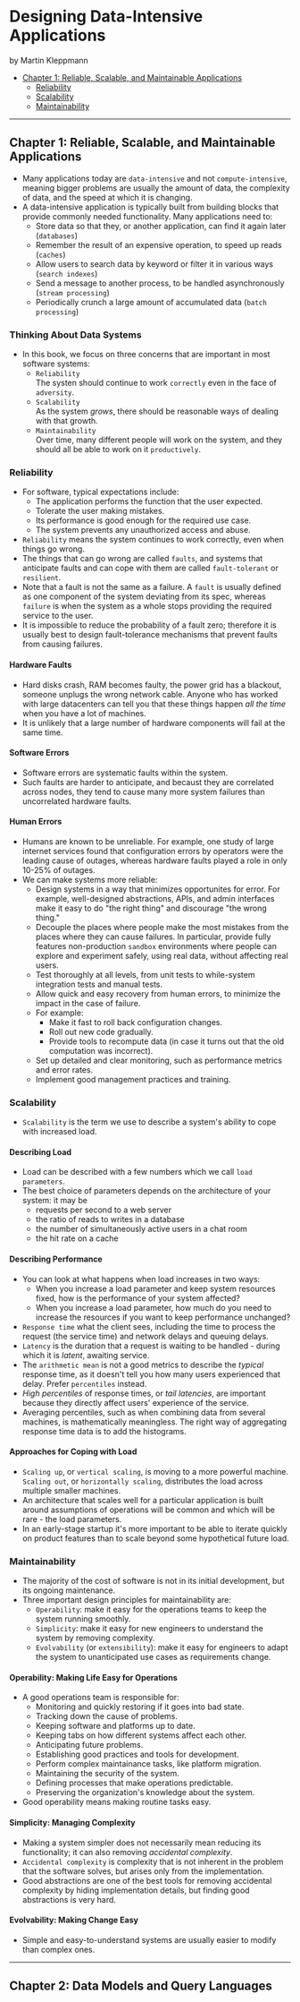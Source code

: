 # Designing Data-Intensive Applications
by Martin Kleppmann

- [Chapter 1: Reliable, Scalable, and Maintainable Applications](#chapter-1-reliable-scalable-and-maintainable-applications)
  - [Reliability](#reliability)
  - [Scalability](#scalability)
  - [Maintainability](#maintainability)

---

## Chapter 1: Reliable, Scalable, and Maintainable Applications
* Many applications today are `data-intensive` and not `compute-intensive`, meaning bigger problems are usually the amount of data, the complexity of data, and the speed at which it is changing.
* A data-intensive application is typically built from building blocks that provide commonly needed functionality. Many applications need to:
  * Store data so that they, or another application, can find it again later (`databases`)
  * Remember the result of an expensive operation, to speed up reads (`caches`)
  * Allow users to search data by keyword or filter it in various ways (`search indexes`)
  * Send a message to another process, to be handled asynchronously (`stream processing`)
  * Periodically crunch a large amount of accumulated data (`batch processing`)

### Thinking About Data Systems
* In this book, we focus on three concerns that are important in most software systems:
  * `Reliability` \
    The systen should continue to work `correctly` even in the face of `adversity`.
  * `Scalability` \
    As the system *grows*, there should be reasonable ways of dealing with that growth.
  * `Maintainability` \
    Over time, many different people will work on the system, and they should all be able to work on it `productively`.

### Reliability
* For software, typical expectations include:
  * The application performs the function that the user expected.
  * Tolerate the user making mistakes.
  * Its performance is good enough for the required use case.
  * The system prevents any unauthorized access and abuse.
* `Reliability` means the system continues to work correctly, even when things go wrong.
* The things that can go wrong are called `faults`, and systems that anticipate faults and can cope with them are called `fault-tolerant` or `resilient`.
* Note that a fault is not the same as a failure. A `fault` is usually defined as one component of the system deviating from its spec, whereas `failure` is when the system as a whole stops providing the required service to the user.
* It is impossible to reduce the probability of a fault zero; therefore it is usually best to design fault-tolerance mechanisms that prevent faults from causing failures.

#### Hardware Faults
* Hard disks crash, RAM becomes faulty, the power grid has a blackout, someone unplugs the wrong network cable. Anyone who has worked with large datacenters can tell you that these things happen *all the time* when you have a lot of machines.
* It is unlikely that a large number of hardware components will fail at the same time.

#### Software Errors
* Software errors are systematic faults within the system.
* Such faults are harder to anticipate, and becaust they are correlated across nodes, they tend to cause many more system failures than uncorrelated hardware faults.

#### Human Errors
* Humans are known to be unreliable. For example, one study of large internet services found that configuration errors by operators were the leading cause of outages, whereas hardware faults played a role in only 10-25% of outages.
* We can make systems more reliable:
  * Design systems in a way that minimizes opportunites for error. For example, well-designed abstractions, APIs, and admin interfaces make it easy to do "the right thing" and discourage "the wrong thing."
  * Decouple the places where people make the most mistakes from the places where they can cause failures. In particular, provide fully features non-production `sandbox` environments where people can explore and experiment safely, using real data, without affecting real users.
  * Test thoroughly at all levels, from unit tests to while-system integration tests and manual tests.
  * Allow quick and easy recovery from human errors, to minimize the impact in the case of failure.
  * For example:
    * Make it fast to roll back configuration changes.
    * Roll out new code gradually.
    * Provide tools to recompute data (in case it turns out that the old computation was incorrect).
  * Set up detailed and clear monitoring, such as performance metrics and error rates.
  * Implement good management practices and training.
 
### Scalability
* `Scalability` is the term we use to describe a system's ability to cope with increased load.

#### Describing Load
* Load can be described with a few numbers which we call `load parameters`.
* The best choice of parameters depends on the architecture of your system: it may be
  * requests per second to a web server
  * the ratio of reads to writes in a database
  * the number of simultaneously active users in a chat room
  * the hit rate on a cache

#### Describing Performance
* You can look at what happens when load increases in two ways:
  * When you increase a load parameter and keep system resources fixed, how is the performance of your system affected?
  * When you increase a load parameter, how much do you need to increase the resources if you want to keep performance unchanged?
* `Response time` what the client sees, including the time to process the request (the service time) and network delays and queuing delays.
* `Latency` is the duration that a request is waiting to be handled - during which it is *latent*, awaiting service.
* The `arithmetic mean` is not a good metrics to describe the *typical* response time, as it doesn't tell you how many users experienced that delay. Prefer `percentiles` instead.
* *High percentiles* of response times, or *tail latencies*, are important because they directly affect users' experience of the service.
* Averaging percentiles, such as when combining data from several machines, is mathematically meaningless. The right way of aggregating response time data is to add the histograms.

#### Approaches for Coping with Load
* `Scaling up`, or `vertical scaling`, is moving to a more powerful machine. `Scaling out`, or `horizontally scaling`, distributes the load across multiple smaller machines.
* An architecture that scales well for a particular application is built around assumptions of operations will be common and which will be rare - the load parameters.
* In an early-stage startup it's more important to be able to iterate quickly on product features than to scale beyond some hypothetical future load.

### Maintainability
* The majority of the cost of software is not in its initial development, but its ongoing maintenance.
* Three important design principles for maintainability are:
  * `Operability`: make it easy for the operations teams to keep the system running smoothly.
  * `Simplicity`: make it easy for new engineers to understand the system by removing complexity.
  * `Evolvability` (or `extensibility`): make it easy for engineers to adapt the system to unanticipated use cases as requirements change.

#### Operability: Making Life Easy for Operations
* A good operations team is responsible for:
  * Monitoring and quickly restoring if it goes into bad state.
  * Tracking down the cause of problems.
  * Keeping software and platforms up to date.
  * Keeping tabs on how different systems affect each other.
  * Anticipating future problems.
  * Establishing good practices and tools for development.
  * Perform complex maintainance tasks, like platform migration.
  * Maintaining the security of the system.
  * Defining processes that make operations predictable.
  * Preserving the organization's knowledge about the system.
* Good operability means making routine tasks easy.

#### Simplicity: Managing Complexity
* Making a system simpler does not necessarily mean reducing its functionality; it can also removing *accidental complexity*.
* `Accidental complexity` is complexity that is not inherent in the problem that the software solves, but arises only from the implementation.
* Good abstractions are one of the best tools for removing accidental complexity by hiding implementation details, but finding good abstractions is very hard.

#### Evolvability: Making Change Easy
* Simple and easy-to-understand systems are usually easier to modify than complex ones.

---

## Chapter 2: Data Models and Query Languages
